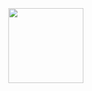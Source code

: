 <div>  
  <a href="https://github.com/lucascioletti">
  <img height="150cm" src="https://github-readme-stats.vercel.app/api?lucascioletti=anuraghazra&show_icons=true&theme=radical">
</div>

